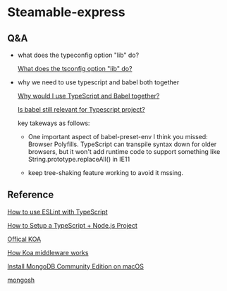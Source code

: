 # Steamable-express

## Q&A

- what does the typeconfig option "lib" do?

  [What does the tsconfig option "lib" do?](https://stackoverflow.com/questions/39303385/what-does-the-tsconfig-option-lib-do)

- why we need to use typescript and babel both together

  [Why would I use TypeScript and Babel together?](https://stackoverflow.com/questions/44020689/why-would-i-use-typescript-and-babel-together)

  [Is babel still relevant for Typescript project?](https://dev.to/mbeaudru/is-babel-still-relevant-for-typescript-projects-36a7)

  key takeways as follows:

  - One important aspect of babel-preset-env I think you missed: Browser Polyfills. TypeScript can transpile syntax down for older browsers, but it won't add runtime code to support something like String.prototype.replaceAll() in IE11

  - keep tree-shaking feature working to avoid it mssing.

## Reference

[How to use ESLint with TypeScript](https://khalilstemmler.com/blogs/typescript/eslint-for-typescript/)

[How to Setup a TypeScript + Node.js Project](https://khalilstemmler.com/blogs/typescript/node-starter-project/)

[Offical KOA](https://koajs.com/)

[How Koa middleware works](https://itnext.io/how-koa-middleware-works-f4386b5573c)

[Install MongoDB Community Edition on macOS](https://www.mongodb.com/docs/manual/tutorial/install-mongodb-on-os-x/#install-mongodb-community-edition)

[mongosh](https://www.mongodb.com/docs/mongodb-shell/reference/editor-mode/)
